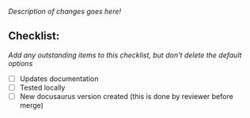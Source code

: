 *Description of changes goes here!*

## Checklist:

*Add any outstanding items to this checklist, but don't delete the default options*

- [ ] Updates documentation
- [ ] Tested locally
- [ ] New docusaurus version created (this is done by reviewer before merge)